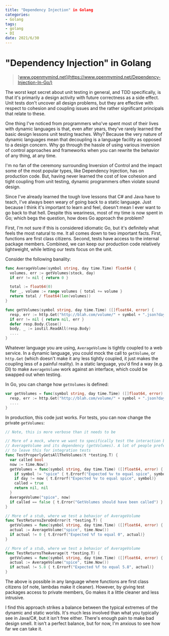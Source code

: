 ```yaml
---
title: "Dependency Injection" in Golang
categories:
- Golang
tags:
- golang
- DI
date: 2021/6/30
---
```




# "Dependency Injection" in Golang

> [www.openmymind.net](https://www.openmymind.net/Dependency-Injection-In-Go/)

The worst kept secret about unit testing in general, and TDD specifically, is that it's primarily a design activity with future correctness as a side effect. Unit tests don't uncover all design problems, but they are effective with respect to cohesion and coupling issues and the rather significant principals that relate to these.

One thing I've noticed from programmers who've spent most of their lives with dynamic languages is that, even after years, they've rarely learned the basic design lessons unit testing teaches. Why? Because the very nature of dynamic languages mean that decoupling is a language facility as opposed to a design concern. Why go through the hassle of using various inversion of control approaches and frameworks when you can rewrite the behavior of any thing, at any time.

I'm no fan of the ceremony surrounding Inversion of Control and the impact some of the most popular types, like Dependency Injection, has on production code. But, having never learned the cost of low cohesion and tight coupling from unit testing, dynamic programmers often violate sound design.

Since I've already learned the tough love lessons that C# and Java have to teach, I've always been weary of going back to a static language. Just because I think it's important to learn and feel, doesn't mean I ever want to go back to that hell. Despite this weariness, most of my time is now spent in Go; which begs the question, how does Go approach the problem?

First, I'm not sure if this is considered idiomatic Go, but it's definitely what feels the most natural to me. It all comes down to two important facts. First, functions are first class citizens. Second, tests have access to the internal package members. Combined, we can keep our production code relatively lightweight, while letting our tests focus on the unit.

Consider the following banality:

```go
func AverageVolume(symbol string, day time.Time) float64 {
  volumes, err := getVolumes(stock, day)
  if err != nil { return 0 } 

  total := float64(0)
  for _, volume := range volumes { total += volume }
  return total / float64(len(volumes))
}

func getVolumes(symbol string, day time.Time) ([]float64, error) {
  resp, err := http.Get("http://blah.com/volume/" + symbol + ".json?day=" + day.Format("2006-01-02"))
  if err != nil { return nil, err }
  defer resp.Body.Close()
  body, _ := ioutil.ReadAll(resp.Body)
  ....
}
```

Whatever language you are using, `AverageVolume` is tightly coupled to a web service. In a dynamic language, you could mock the call to `getVolume`, or `http.Get` (which doesn't make it any less tightly coupled, it just makes the coupling less of a painful reality). In a static language, you'd find a way (e.g. DI) to make `AverageVolume` work against an interface, which could be swapped out when testing.

In Go, you can change how `getVolumes` is defined:

```go
var getVolumes = func(symbol string, day time.Time) ([]float64, error) {
  resp, err := http.Get("http://blah.com/volume/" + symbol + ".json?day=" + day.Format("2006-01-02"))
  ....
}
```

In production, this code just works. For tests, you can now change the private `getVolumes`:

```go
// Note, this is more verbose than it needs to be

// More of a mock, where we want to specifically test the interaction between
// AverageVolume and its dependency (getVolumes). A lot of people prefer
// to leave this for integration tests
func TestProperlyGetsAllTheVolumes(t *testing.T) {
  var called bool
  now := time.Now()
  getVolumes = func(symbol string, day time.Time) ([]float64, error) {
    if symbol != "spice" { t.Errorf("Expected %v to equal spice", symbol)}
    if day != now { t.Errorf("Expected %v to equal spice", symbol)}
    called = true
    return nil, nil
  }
  AverageVolume("spice", now)
  if called == false { t.Error("GetVolumes should have been called") }
}

// More of a stub, where we test a behavior of AverageVolume
func TestReturnsZeroOnError(t *testing.T) {
  getVolumes = func(symbol string, day time.Time) ([]float64, error) { return nil, errors.Error("some error") }
  actual := AverageVolume("spice", time.Now())
  if actual != 0 { t.Errorf("Expected %f to equal 0", actual)}
}

// More of a stub, where we test a behavior of AverageVolume
func TestReturnsTheAverage(t *testing.T) {
  getVolumes = func(symbol string, day time.Time) ([]float64, error) { return []float64{3,4,6,7,9}, nil }
  actual := AverageVolume("spice", time.Now())
  if actual != 5.8 { t.Errorf("Expected %f to equal 5.8", actual)}
}
```

The above is possible in any language where functions are first class citizens (of note, lambdas make it cleaner). However, by giving test packages access to private members, Go makes it a little cleaner and less intrusive.

I find this approach strikes a balance between the typical extremes of the dynamic and static worlds. It's much less involved than what you typically see in Java/C#, but it isn't free either. There's enough pain to make bad design smell. It isn't a perfect balance, but for now, I'm anxious to see how far we can take it.

